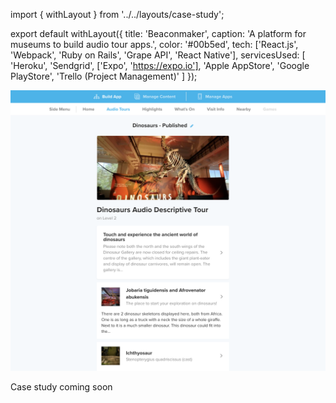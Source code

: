 import { withLayout } from '../../layouts/case-study';

export default withLayout({
  title: 'Beaconmaker',
  caption: 'A platform for museums to build audio tour apps.',
  color: '#00b5ed',
  tech: ['React.js', 'Webpack', 'Ruby on Rails', 'Grape API', 'React Native'],
  servicesUsed: [
    'Heroku',
    'Sendgrid',
    ['Expo', 'https://expo.io'],
    'Apple AppStore',
    'Google PlayStore',
    'Trello (Project Management)'
  ]
});

<img className="img-fluid mb-5" src="/static/images/screen-bm.png" />

Case study coming soon
